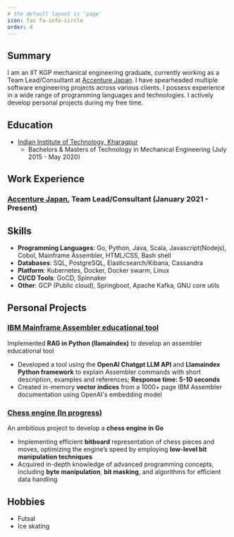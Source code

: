 ```yaml
---
# the default layout is 'page'
icon: fas fa-info-circle
order: 4
---
```

## Summary

I am an IIT KGP mechanical engineering graduate, currently working as a Team Lead/Consultant at [Accenture Japan](https://www.accenture.com/jp-ja). I have spearheaded multiple software engineering projects across various clients. I possess experience in a wide range of programming languages and technologies. I actively develop personal projects during my free time.

## Education

- [Indian Institute of Technology, Kharagpur](https://www.iitkgp.ac.in/)
  - Bachelors & Masters of Technology in Mechanical Engineering (July 2015 - May 2020)

## Work Experience

### [Accenture Japan](https://www.accenture.com/jp-ja), Team Lead/Consultant (January 2021 - Present)

## Skills

- **Programming Languages**: Go, Python, Java, Scala, Javascript(Nodejs), Cobol, Mainframe Assembler, HTML/CSS, Bash shell
- **Databases**: SQL, PostgreSQL, Elasticsearch/Kibana, Cassandra
- **Platform**: Kubernetes, Docker, Docker swarm, Linux
- **CI/CD Tools**: GoCD, Spinnaker
- **Other**: GCP (Public cloud), Springboot, Apache Kafka, GNU core utils

## Personal Projects

### [IBM Mainframe Assembler educational tool](https://github.com/jaingounchained/kss-rag-demo)

Implemented **RAG in Python (llamaindex)** to develop an assembler educational tool

- Developed a tool using the **OpenAI Chatgpt LLM API** and **Llamaindex Python framework** to explain Assembler commands with short description, examples and references; **Response time: 5-10 seconds**
- Created in-memory **vector indices** from a 1000+ page IBM Assembler documentation using OpenAI's embedding model

### [Chess engine (In progress)](https://github.com/jaingounchained/go-djaingo-unchained)
    
An ambitious project to develop a **chess engine in Go**

- Implementing efficient **bitboard** representation of chess pieces and moves, optimizing the engine’s speed by employing **low-level bit manipulation techniques**
- Acquired in-depth knowledge of advanced programming concepts, including **byte manipulation**, **bit masking**, and algorithms for efficient data handling

## Hobbies

- Futsal
- Ice skating
